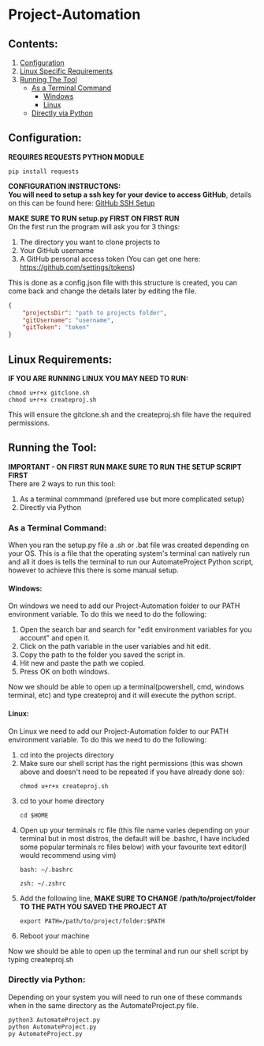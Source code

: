 # Project-Automation
## Contents:
1. [Configuration](#configuration)
1. [Linux Specific Requirements](#linux-requirements)
1. [Running The Tool](#running-the-tool)
    * [As a Terminal Command](#as-a-terminal-command)
        * [Windows](#windows)
        * [Linux](#linux)
    * [Directly via Python](#directly-via-python)



## Configuration:
**REQUIRES REQUESTS PYTHON MODULE**
```
pip install requests
```
**CONFIGURATION INSTRUCTONS:**  
**You will need to setup a ssh key for your device to access GitHub**, details on this can be found here: [GitHub SSH Setup](https://docs.github.com/en/free-pro-team@latest/github/authenticating-to-github/connecting-to-github-with-ssh)  

**MAKE SURE TO RUN setup.py FIRST ON FIRST RUN**  
On the first run the program will ask you for 3 things:  
1. The directory you want to clone projects to
1. Your GitHub username
1. A GitHub personal access token (You can get one here: https://github.com/settings/tokens)

This is done as a config.json file with this structure is created, you can come back and change the details later by editing the file.    
```json
{
    "projectsDir": "path to projects folder",
    "gitUsername": "username",
    "gitToken": "token"
}
```

## Linux Requirements:
**IF YOU ARE RUNNING LINUX YOU MAY NEED TO RUN:**  
```
chmod u+r+x gitclone.sh
chmod u+r+x createproj.sh
```
This will ensure the gitclone.sh and the createproj.sh file have the required permissions.


## Running the Tool:
**IMPORTANT - ON FIRST RUN MAKE SURE TO RUN THE SETUP SCRIPT FIRST**  
There are 2 ways to run this tool:
1. As a terminal commmand (prefered use but more complicated setup)
1. Directly via Python

### As a Terminal Command:
When you ran the setup.py file a .sh or .bat file was created depending on your OS. This is a file that the operating system's terminal can natively run and all it does is tells the terminal to run our AutomateProject Python script, however to achieve this there is some manual setup.

#### Windows:
On windows we need to add our Project-Automation folder to our PATH environment variable. To do this we need to do the following:
1. Open the search bar and search for "edit environment variables for you account" and open it.
1. Click on the path variable in the user variables and hit edit.
1. Copy the path to the folder you saved the script in.
1. Hit new and paste the path we copied.
1. Press OK on both windows.

Now we should be able to open up a terminal(powershell, cmd, windows terminal, etc) and type createproj and it will execute the python script.

#### Linux:
On Linux we need to add our Project-Automation folder to our PATH environment variable. To do this we need to do the following:
1. cd into the projects directory
1. Make sure our shell script has the right permissions (this was shown above and doesn't need to be repeated if you have already done so):
    ```
    chmod u+r+x createproj.sh
    ```
1. cd to your home directory
    ```
    cd $HOME
    ```
1. Open up your terminals rc file (this file name varies depending on your terminal but in most distros, the default will be .bashrc, I have included some popular terminals rc files below) with your favourite text editor(I would recommend using vim)
    ```
    bash: ~/.bashrc

    zsh: ~/.zshrc
    ```
1. Add the following line, **MAKE SURE TO CHANGE /path/to/project/folder TO THE PATH YOU SAVED THE PROJECT AT**  
    ```
    export PATH=/path/to/project/folder:$PATH
    ```
1. Reboot your machine

Now we should be able to open up the terminal and run our shell script by typing createproj.sh 

### Directly via Python:  
Depending on your system you will need to run one of these commands when in the same directory as the AutomateProject.py file.
```
python3 AutomateProject.py
python AutomateProject.py
py AutomateProject.py
```